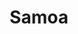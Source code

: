 ---
layout: content
data: culture
title: Samoa
isHome: true
link: https://figure.nz/search/?query=kupenga&ref=mfnz
---